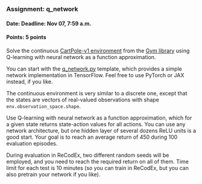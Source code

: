 ### Assignment: q_network
#### Date: Deadline: Nov 07, 7:59 a.m.
#### Points: 5 points

Solve the continuous [CartPole-v1 environment](https://www.gymlibrary.dev/environments/classic_control/cart_pole/)
from the [Gym library](https://www.gymlibrary.dev/) using Q-learning
with neural network as a function approximation.

You can start with the [q_network.py](https://github.com/ufal/npfl122/tree/master/labs/04/q_network.py)
template, which provides a simple network implementation in TensorFlow. Feel
free to use PyTorch or JAX instead, if you like.

The continuous environment is very similar to a discrete one, except
that the states are vectors of real-valued observations with shape
`env.observation_space.shape`.

Use Q-learning with neural network as a function approximation, which for
a given state returns state-action values for all actions. You can use any
network architecture, but one hidden layer of several dozens ReLU units is a good start.
Your goal is to reach an average return of 450 during 100 evaluation episodes.

During evaluation in ReCodEx, two different random seeds will be employed, and
you need to reach the required return on all of them. Time limit for each test
is 10 minutes (so you can train in ReCodEx, but you can also pretrain your
network if you like).
